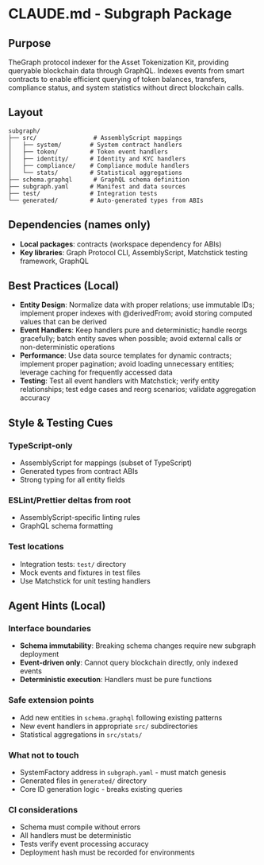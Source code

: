 # CLAUDE.md - Subgraph Package

## Purpose

TheGraph protocol indexer for the Asset Tokenization Kit, providing queryable
blockchain data through GraphQL. Indexes events from smart contracts to enable
efficient querying of token balances, transfers, compliance status, and system
statistics without direct blockchain calls.

## Layout

```
subgraph/
├── src/                # AssemblyScript mappings
│   ├── system/        # System contract handlers
│   ├── token/         # Token event handlers
│   ├── identity/      # Identity and KYC handlers
│   ├── compliance/    # Compliance module handlers
│   └── stats/         # Statistical aggregations
├── schema.graphql      # GraphQL schema definition
├── subgraph.yaml      # Manifest and data sources
├── test/              # Integration tests
└── generated/         # Auto-generated types from ABIs
```

## Dependencies (names only)

- **Local packages**: contracts (workspace dependency for ABIs)
- **Key libraries**: Graph Protocol CLI, AssemblyScript, Matchstick testing
  framework, GraphQL

## Best Practices (Local)

<!-- BEGIN AUTO -->

- **Entity Design**: Normalize data with proper relations; use immutable IDs;
  implement proper indexes with @derivedFrom; avoid storing computed values that
  can be derived
- **Event Handlers**: Keep handlers pure and deterministic; handle reorgs
  gracefully; batch entity saves when possible; avoid external calls or
  non-deterministic operations
- **Performance**: Use data source templates for dynamic contracts; implement
  proper pagination; avoid loading unnecessary entities; leverage caching for
  frequently accessed data
- **Testing**: Test all event handlers with Matchstick; verify entity
relationships; test edge cases and reorg scenarios; validate aggregation
accuracy
<!-- END AUTO -->

## Style & Testing Cues

### TypeScript-only

- AssemblyScript for mappings (subset of TypeScript)
- Generated types from contract ABIs
- Strong typing for all entity fields

### ESLint/Prettier deltas from root

- AssemblyScript-specific linting rules
- GraphQL schema formatting

### Test locations

- Integration tests: `test/` directory
- Mock events and fixtures in test files
- Use Matchstick for unit testing handlers

## Agent Hints (Local)

### Interface boundaries

- **Schema immutability**: Breaking schema changes require new subgraph
  deployment
- **Event-driven only**: Cannot query blockchain directly, only indexed events
- **Deterministic execution**: Handlers must be pure functions

### Safe extension points

- Add new entities in `schema.graphql` following existing patterns
- New event handlers in appropriate `src/` subdirectories
- Statistical aggregations in `src/stats/`

### What not to touch

- SystemFactory address in `subgraph.yaml` - must match genesis
- Generated files in `generated/` directory
- Core ID generation logic - breaks existing queries

### CI considerations

- Schema must compile without errors
- All handlers must be deterministic
- Tests verify event processing accuracy
- Deployment hash must be recorded for environments
